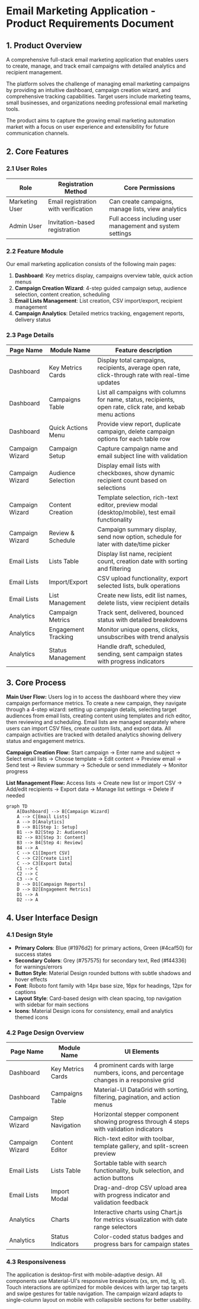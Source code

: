 # Email Marketing Application - Product Requirements Document

## 1. Product Overview

A comprehensive full-stack email marketing application that enables users to create, manage, and track email campaigns with detailed analytics and recipient management.

The platform solves the challenge of managing email marketing campaigns by providing an intuitive dashboard, campaign creation wizard, and comprehensive tracking capabilities. Target users include marketing teams, small businesses, and organizations needing professional email marketing tools.

The product aims to capture the growing email marketing automation market with a focus on user experience and extensibility for future communication channels.

## 2. Core Features

### 2.1 User Roles

| Role | Registration Method | Core Permissions |
|------|---------------------|------------------|
| Marketing User | Email registration with verification | Can create campaigns, manage lists, view analytics |
| Admin User | Invitation-based registration | Full access including user management and system settings |

### 2.2 Feature Module

Our email marketing application consists of the following main pages:

1. **Dashboard**: Key metrics display, campaigns overview table, quick action menus
2. **Campaign Creation Wizard**: 4-step guided campaign setup, audience selection, content creation, scheduling
3. **Email Lists Management**: List creation, CSV import/export, recipient management
4. **Campaign Analytics**: Detailed metrics tracking, engagement reports, delivery status

### 2.3 Page Details

| Page Name | Module Name | Feature description |
|-----------|-------------|---------------------|
| Dashboard | Key Metrics Cards | Display total campaigns, recipients, average open rate, click-through rate with real-time updates |
| Dashboard | Campaigns Table | List all campaigns with columns for name, status, recipients, open rate, click rate, and kebab menu actions |
| Dashboard | Quick Actions Menu | Provide view report, duplicate campaign, delete campaign options for each table row |
| Campaign Wizard | Campaign Setup | Capture campaign name and email subject line with validation |
| Campaign Wizard | Audience Selection | Display email lists with checkboxes, show dynamic recipient count based on selections |
| Campaign Wizard | Content Creation | Template selection, rich-text editor, preview modal (desktop/mobile), test email functionality |
| Campaign Wizard | Review & Schedule | Campaign summary display, send now option, schedule for later with date/time picker |
| Email Lists | Lists Table | Display list name, recipient count, creation date with sorting and filtering |
| Email Lists | Import/Export | CSV upload functionality, export selected lists, bulk operations |
| Email Lists | List Management | Create new lists, edit list names, delete lists, view recipient details |
| Analytics | Campaign Metrics | Track sent, delivered, bounced status with detailed breakdowns |
| Analytics | Engagement Tracking | Monitor unique opens, clicks, unsubscribes with trend analysis |
| Analytics | Status Management | Handle draft, scheduled, sending, sent campaign states with progress indicators |

## 3. Core Process

**Main User Flow:**
Users log in to access the dashboard where they view campaign performance metrics. To create a new campaign, they navigate through a 4-step wizard: setting up campaign details, selecting target audiences from email lists, creating content using templates and rich editor, then reviewing and scheduling. Email lists are managed separately where users can import CSV files, create custom lists, and export data. All campaign activities are tracked with detailed analytics showing delivery status and engagement metrics.

**Campaign Creation Flow:**
Start campaign → Enter name and subject → Select email lists → Choose template → Edit content → Preview email → Send test → Review summary → Schedule or send immediately → Monitor progress

**List Management Flow:**
Access lists → Create new list or import CSV → Add/edit recipients → Export data → Manage list settings → Delete if needed

```mermaid
graph TD
    A[Dashboard] --> B[Campaign Wizard]
    A --> C[Email Lists]
    A --> D[Analytics]
    B --> B1[Step 1: Setup]
    B1 --> B2[Step 2: Audience]
    B2 --> B3[Step 3: Content]
    B3 --> B4[Step 4: Review]
    B4 --> A
    C --> C1[Import CSV]
    C --> C2[Create List]
    C --> C3[Export Data]
    C1 --> C
    C2 --> C
    C3 --> C
    D --> D1[Campaign Reports]
    D --> D2[Engagement Metrics]
    D1 --> A
    D2 --> A
```

## 4. User Interface Design

### 4.1 Design Style

- **Primary Colors**: Blue (#1976d2) for primary actions, Green (#4caf50) for success states
- **Secondary Colors**: Grey (#757575) for secondary text, Red (#f44336) for warnings/errors
- **Button Style**: Material Design rounded buttons with subtle shadows and hover effects
- **Font**: Roboto font family with 14px base size, 16px for headings, 12px for captions
- **Layout Style**: Card-based design with clean spacing, top navigation with sidebar for main sections
- **Icons**: Material Design icons for consistency, email and analytics themed icons

### 4.2 Page Design Overview

| Page Name | Module Name | UI Elements |
|-----------|-------------|-------------|
| Dashboard | Key Metrics Cards | 4 prominent cards with large numbers, icons, and percentage changes in a responsive grid |
| Dashboard | Campaigns Table | Material-UI DataGrid with sorting, filtering, pagination, and action menus |
| Campaign Wizard | Step Navigation | Horizontal stepper component showing progress through 4 steps with validation indicators |
| Campaign Wizard | Content Editor | Rich-text editor with toolbar, template gallery, and split-screen preview |
| Email Lists | Lists Table | Sortable table with search functionality, bulk selection, and action buttons |
| Email Lists | Import Modal | Drag-and-drop CSV upload area with progress indicator and validation feedback |
| Analytics | Charts | Interactive charts using Chart.js for metrics visualization with date range selectors |
| Analytics | Status Indicators | Color-coded status badges and progress bars for campaign states |

### 4.3 Responsiveness

The application is desktop-first with mobile-adaptive design. All components use Material-UI's responsive breakpoints (xs, sm, md, lg, xl). Touch interactions are optimized for mobile devices with larger tap targets and swipe gestures for table navigation. The campaign wizard adapts to single-column layout on mobile with collapsible sections for better usability.